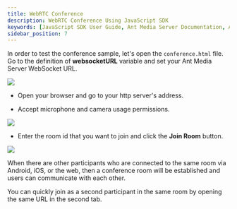 ```yaml
---
title: WebRTC Conference
description: WebRTC Conference Using JavaScript SDK 
keywords: [JavaScript SDK User Guide, Ant Media Server Documentation, Ant Media Server Tutorials]
sidebar_position: 7
---
```


In order to test the conference sample, let's open the `conference.html` file. Go to the definition of **websocketURL** variable and set your Ant Media Server WebSocket URL.

![](@site/static/img/sdk-integration/javascript-sdk/edit-websocket-url-conference-sample.png)

 - Open your browser and go to your http server's address.

 - Accept microphone and camera usage permissions.

![](@site/static/img/sdk-integration/javascript-sdk/accept-mic-cam-permissions-conference.png)

 - Enter the room id that you want to join and click the **Join Room** button.

![](@site/static/img/sdk-integration/javascript-sdk/conference-sample.png)

When there are other participants who are connected to the same room via Android, iOS, or the web, then a conference room will be established and users can communicate with each other.

You can quickly join as a second participant in the same room by opening the same URL in the second tab.
